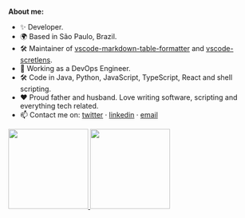 **About me:**

- ✨ Developer.
- 🌍 Based in São Paulo, Brazil.
- 🛠 Maintainer of [vscode-markdown-table-formatter](https://github.com/fcrespo82/vscode-markdown-table-formatter/) and [vscode-scretlens](https://github.com/fcrespo82/vscode-secretlens).
- 💼 Working as a DevOps Engineer.
- 🛠 Code in Java, Python, JavaScript, TypeScript, React and shell scripting.
- ❤️ Proud father and husband. Love writing software, scripting and everything tech related.
- 📫 Contact me on: [twitter](https://twitter.com/fcrespo82) · [linkedin](https://www.linkedin.com/in/fcrespo82/) · [email](mailto:fernando82@gmail.com)

<a href="https://github.com/fcrespo82" target="_blank">
  <img height="160em" src="https://github-readme-stats.vercel.app/api?username=fcrespo82&show_icons=true&count_private=true&theme=dracula">
  <img height="160em" src="https://github-readme-stats.vercel.app/api/top-langs/?username=fcrespo82&layout=compact&theme=dracula">
</a>
